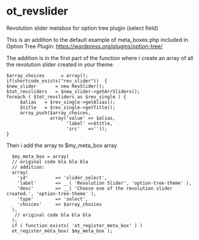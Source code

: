 # ot_revslider
Revolution slider metabox for option tree plugin (select field)


This is an addition to the default example of meta_boxex.php included in Option Tree Plugin:
https://wordpress.org/plugins/option-tree/

The addition is in the first part of the function where i create an array of all the revolution slider created in your theme.

    $array_choices      = array();
    if(shortcode_exists("rev_slider"))  { 
    $new_slider       = new RevSlider();
    $tot_revsliders   = $new_slider->getArrSliders();
    foreach ( $tot_revsliders as $rev_single ) {
         $alias   = $rev_single->getAlias();
         $title   = $rev_single->getTitle();
         array_push($array_choices, 
                    array('value' => $alias,
                          'label' =>$title,
                          'src'   =>''));
    }
    
Then i add the array to $my_meta_box array

      $my_meta_box = array(
      // original code bla bla bla
      // addition:
      array(
        'id'          => 'slider_select',
        'label'       => __( 'Revolution Slider', 'option-tree-theme' ),
        'desc'        => __( 'Choose one of the revolution slider created.', 'option-tree-theme' ),
        'type'        => 'select',
        'choices'     => $array_choices
      ),
       // original code bla bla bla
      );
      if ( function_exists( 'ot_register_meta_box' ) )
      ot_register_meta_box( $my_meta_box );
  
  
  

